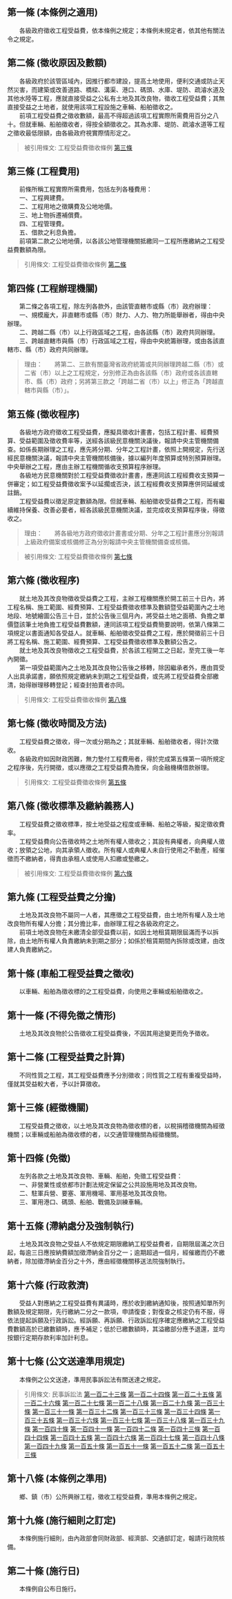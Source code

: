 第一條 (本條例之適用)
---------------------
　　各級政府徵收工程受益費，依本條例之規定；本條例未規定者，依其他有關法令之規定。  


第二條 (徵收原因及數額)
-----------------------
　　各級政府於該管區域內，因推行都市建設，提高土地使用，便利交通或防止天然災害，而建築或改善道路、橋樑、溝渠、港口、碼頭、水庫、堤防、疏濬水道及其他水陸等工程，應就直接受益之公私有土地及其改良物，徵收工程受益費；其無直接受益之土地者，就使用該項工程設施之車輛、船舶徵收之。  
　　前項工程受益費之徵收數額，最高不得超過該項工程實際所需費用百分之八十。但就車輛、船舶徵收者，得按全額徵收之。其為水庫、堤防、疏濬水道等工程之徵收最低限額，由各級政府視實際情形定之。  
> 被引用條文: 工程受益費徵收條例 [第三條](../../交通建設/工程管理/工程受益費徵收條例.md#第三條-工程費用)



第三條 (工程費用)
-----------------
　　前條所稱工程實際所需費用，包括左列各種費用：  
　　一、工程興建費。  
　　二、工程用地之徵購費及公地地價。  
　　三、地上物拆遷補償費。  
　　四、工程管理費。  
　　五、借款之利息負擔。  
　　前項第二款之公地地價，以各該公地管理機關抵繳同一工程所應繳納之工程受益費數額為限。  
> 引用條文: 工程受益費徵收條例 [第二條](../../交通建設/工程管理/工程受益費徵收條例.md#第二條-徵收原因及數額)



第四條 (工程辦理機關)
---------------------
　　第二條之各項工程，除左列各款外，由該管直轄市或縣（市）政府辦理：  
　　一、規模龐大，非直轄市或縣（市）財力、人力、物力所能舉辦者，得由中央辦理。  
　　二、跨越二縣（市）以上行政區域之工程，由各該縣（市）政府共同辦理。  
　　三、跨越直轄市與縣（市）行政區域之工程，得由中央統籌辦理，或由各該直轄市、縣（市）政府共同辦理。  
> 理由：　　將第二、三款有關臺灣省政府統籌或共同辦理跨越二縣（市）或二省（市）以上之工程規定，分別修正為由各該縣（市）政府或各該直轄市、縣（市）政府；另將第三款之「跨越二省（市）以上」修正為「跨越直轄市與縣（市）」。



第五條 (徵收程序)
-----------------
　　各級地方政府徵收工程受益費，應擬具徵收計畫書，包括工程計畫、經費預算、受益範圍及徵收費率等，送經各該級民意機關決議後，報請中央主管機關備查。如係長期辦理之工程，應先將分期、分年之工程計畫，依照上開規定，先行送經民意機關決議，報請中央主管機關核備後，據以編列年度預算或特別預算辦理。中央舉辦之工程，應由主辦工程機關循收支預算程序辦理。  
　　各級地方民意機關對於工程受益費徵收計畫書，應連同該工程經費收支預算一併審定；如工程受益費徵收案予以延擱或否決，該工程經費收支預算應併同延緩或註銷。  
　　工程受益費以徵足原定數額為限。但就車輛、船舶徵收受益費之工程，而有繼續維持保養、改善必要者，經各該級民意機關決議，並完成收支預算程序後，得徵收之。  
> 理由：　　將各級地方政府徵收計畫書或分期、分年之工程計畫應分別報請上級政府備案或核備修正為分別報請中央主管機關備查或核備。

> 被引用條文: 工程受益費徵收條例 [第七條](../../交通建設/工程管理/工程受益費徵收條例.md#第七條-徵收時間及方法)



第六條 (徵收程序)
-----------------
　　就土地及其改良物徵收受益費之工程，主辦工程機關應於開工前三十日內，將工程名稱、施工範圍、經費預算、工程受益費徵收標準及數額暨受益範圍內之土地地段、地號繪圖公告三十日，並於公告後三個月內，將受益土地之面積、負擔之單價暨該筆土地負擔工程受益費數額，連同該項工程受益費簡要說明，依第八條第二項規定以書面通知各受益人。就車輛、船舶徵收受益費之工程，應於開徵前三十日將工程名稱、施工範圍、經費預算、工程受益費徵收標準及數額公告之。  
　　就土地及其改良物徵收之工程受益費，於各該工程開工之日起，至完工後一年內開徵。  
　　第一項受益範圍內之土地及其改良物公告後之移轉，除因繼承者外，應由買受人出具承諾書，願依照規定繳納未到期之工程受益費，或先將工程受益費全部繳清，始得辦理移轉登記；經查封拍賣者亦同。  
> 引用條文: 工程受益費徵收條例 [第八條](../../交通建設/工程管理/工程受益費徵收條例.md#第八條-徵收標準及繳納義務人)



第七條 (徵收時間及方法)
-----------------------
　　工程受益費之徵收，得一次或分期為之；其就車輛、船舶徵收者，得計次徵收。  
　　各級政府如因財政困難，無力墊付工程費用者，得於完成第五條第一項所規定之程序後，先行開徵，或以應徵之工程受益費為擔保，向金融機構借款辦理。  
> 引用條文: 工程受益費徵收條例 [第五條](../../交通建設/工程管理/工程受益費徵收條例.md#第五條-徵收程序)



第八條 (徵收標準及繳納義務人)
-----------------------------
　　工程受益費之徵收標準，按土地受益之程度或車輛、船舶之等級，擬定徵收費率。  
　　工程受益費向公告徵收時之土地所有權人徵收之；其設有典權者，向典權人徵收；放領之公地，向其承領人徵收。所有權人或典權人未自行使用之不動產，經催徵而不繳納者，得責由承租人或使用人扣繳或墊繳之。  
> 被引用條文: 工程受益費徵收條例 [第六條](../../交通建設/工程管理/工程受益費徵收條例.md#第六條-徵收程序)



第九條 (工程受益費之分擔)
-------------------------
　　土地及其改良物不屬同一人者，其應徵之工程受益費，由土地所有權人及土地改良物所有權人分擔；其分擔比率，由辦理工程之各級政府定之。  
　　前項土地改良物在未繳清全部受益費以前，如因土地租賃期限屆滿而予以拆除，由土地所有權人負責繳納未到期之部分；如係於租賃期間內拆除或改建，由改建人負責繳納之。  


第十條 (車船工程受益費之徵收)
-----------------------------
　　以車輛、船舶為徵收標的之工程受益費，向使用之車輛或船舶徵收之。  


第十一條 (不得免徵之情形)
-------------------------
　　土地及其改良物於公告徵收工程受益費後，不因其用途變更而免予徵收。  


第十二條 (工程受益費之計算)
---------------------------
　　不同性質之工程，其工程受益費應予分別徵收；同性質之工程有重複受益時，僅就其受益較大者，予以計算徵收。  


第十三條 (經徵機關)
-------------------
　　工程受益費之徵收，以土地及其改良物為徵收標的者，以稅捐稽徵機關為經徵機關；以車輛或船舶為徵收標的者，以交通管理機關為經徵機關。  


第十四條 (免徵)
---------------
　　左列各款之土地及其改良物、車輛、船舶，免徵工程受益費：  
　　一、非營業性或依都市計劃法規定保留之公共設施用地及其改良物。  
　　二、駐軍兵營、要塞、軍用機場、軍用基地及其改良物。  
　　三、軍用港口、碼頭、船舶、戰備及訓練車輛。  


第十五條 (滯納處分及強制執行)
-----------------------------
　　土地及其改良物之受益人不依規定期限繳納工程受益費者，自期限屆滿之次日起，每逾三日應按納費額加徵滯納金百分之一；逾期超過一個月，經催繳而仍不繳納者，除加徵滯納金百分之十外，應由經徵機關移送法院強制執行。  


第十六條 (行政救濟)
-------------------
　　受益人對應納之工程受益費有異議時，應於收到繳納通知後，按照通知單所列數額及規定期限，先行繳納二分之一款項，申請復查；對復查之核定仍有不服，得依法提起訴願及行政訴訟。經訴願、再訴願、行政訴訟程序確定應繳納之工程受益費數額高於已繳數額時，應予補足；低於已繳數額時，其溢繳部分應予退還，並均按銀行定期存款利率加計利息。  


第十七條 (公文送達準用規定)
---------------------------
　　本條例之公文送達，準用民事訴訟法有關送達之規定。  
> 引用條文: 民事訴訟法 [第一百二十三條](../../法務/民法/民事訴訟法.md#第一百二十三條-依職權送達) [第一百二十四條](../../法務/民法/民事訴訟法.md#第一百二十四條-送達之機關) [第一百二十五條](../../法務/民法/民事訴訟法.md#第一百二十五條-囑託送達｜於管轄區域外之送達) [第一百二十六條](../../法務/民法/民事訴訟法.md#第一百二十六條-自行交付送達) [第一百二十七條](../../法務/民法/民事訴訟法.md#第一百二十七條-對無訴訟能力人之送達) [第一百二十八條](../../法務/民法/民事訴訟法.md#第一百二十八條-對外國法人團體之送達) [第一百二十九條](../../法務/民法/民事訴訟法.md#第一百二十九條-對軍人之送達) [第一百三十條](../../法務/民法/民事訴訟法.md#第一百三十條-對在監所人之送達) [第一百三十一條](../../法務/民法/民事訴訟法.md#第一百三十一條-商業訴訟事件之送達) [第一百三十二條](../../法務/民法/民事訴訟法.md#第一百三十二條-對訴訟代理人之送達) [第一百三十三條](../../法務/民法/民事訴訟法.md#第一百三十三條-送達代收人之指定) [第一百三十四條](../../法務/民法/民事訴訟法.md#第一百三十四條-指定送達代收人之效力) [第一百三十五條](../../法務/民法/民事訴訟法.md#第一百三十五條-應送達之文書) [第一百三十六條](../../法務/民法/民事訴訟法.md#第一百三十六條-送達處所) [第一百三十七條](../../法務/民法/民事訴訟法.md#第一百三十七條-補充送達) [第一百三十八條](../../法務/民法/民事訴訟法.md#第一百三十八條-寄存送達) [第一百三十九條](../../法務/民法/民事訴訟法.md#第一百三十九條-留置送達) [第一百四十條](../../法務/民法/民事訴訟法.md#第一百四十條-送達時間) [第一百四十一條](../../法務/民法/民事訴訟法.md#第一百四十一條-送達證書) [第一百四十二條](../../法務/民法/民事訴訟法.md#第一百四十二條-不能送達時處置) [第一百四十三條](../../法務/民法/民事訴訟法.md#第一百四十三條-送達之證據方法) [第一百四十四條](../../法務/民法/民事訴訟法.md#第一百四十四條-囑託送達－對治外法權人之送達) [第一百四十五條](../../法務/民法/民事訴訟法.md#第一百四十五條-囑託送達－於外國為送達) [第一百四十六條](../../法務/民法/民事訴訟法.md#第一百四十六條-囑託送達－對駐外使節送達) [第一百四十七條](../../法務/民法/民事訴訟法.md#第一百四十七條-刪除) [第一百四十八條](../../法務/民法/民事訴訟法.md#第一百四十八條-受託送達之處理) [第一百四十九條](../../法務/民法/民事訴訟法.md#第一百四十九條-聲請公示送達之事由) [第一百五十條](../../法務/民法/民事訴訟法.md#第一百五十條-職權公示送達) [第一百五十一條](../../法務/民法/民事訴訟法.md#第一百五十一條-公示送達之方法) [第一百五十二條](../../法務/民法/民事訴訟法.md#第一百五十二條-公示送達之生效時期) [第一百五十三條](../../法務/民法/民事訴訟法.md#第一百五十三條-公示送達證書)



第十八條 (本條例之準用)
-----------------------
　　鄉、鎮（市）公所興辦工程，徵收工程受益費，準用本條例之規定。  


第十九條 (施行細則之訂定)
-------------------------
　　本條例施行細則，由內政部會同財政部、經濟部、交通部訂定，報請行政院核備。  


第二十條 (施行日)
-----------------
　　本條例自公布日施行。